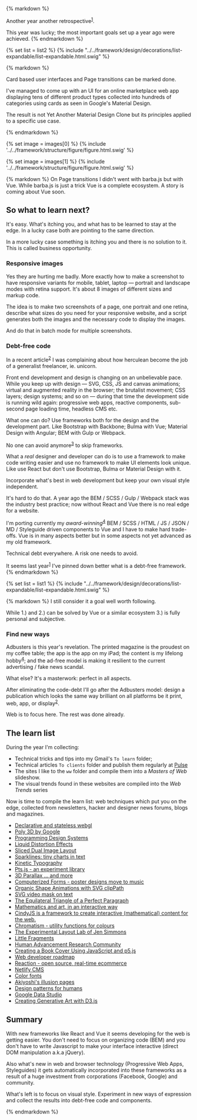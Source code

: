 {% markdown %}

Another year another retrospective<sup id="footnote--1">[1](#footnotes--1)</sup>.

This year was lucky; the most important goals set up a year ago were achieved.
{% endmarkdown %}

{% set list = list2 %}
{% include "../../framework/design/decorations/list-expandable/list-expandable.html.swig" %}

{% markdown %}

Card based user interfaces and Page transitions can be marked done.

I've managed to come up with an UI for an online marketplace web app displaying tens of different product types collected into hundreds of categories using cards as seen in Google's Material Design.

The result is not Yet Another Material Design Clone but its principles applied to a specific use case.

{% endmarkdown %}

{% set image = images[0] %}
{% include '../../framework/structure/figure/figure.html.swig' %}

{% set image = images[1] %}
{% include '../../framework/structure/figure/figure.html.swig' %}

{% markdown %}
On Page transitions I didn't went with barba.js but with Vue. While barba.js is just a trick Vue is a complete ecosystem. A story is coming about Vue soon.

## So what to learn next?

It's easy. What's itching you, and what has to be learned to stay at the edge. In a lucky case both are pointing to the same direction.

In a more lucky case something is itching you and there is no solution to it. This is called business opportunity.

### Responsive images

Yes they are hurting me badly. More exactly how to make a screenshot to have responsive variants for mobile, tablet, laptop &mdash; portrait and landscape modes with retina support. It's about 8 images of different sizes and markup code.

The idea is to make two screenshots of a page, one portrait and one retina, describe what sizes do you need for your responsive website, and a script generates both the images and the necessary code to display the images.

And do that in batch mode for multiple screenshots.

### Debt-free code

In a recent article<sup id="footnote--2">[2](#footnotes-2)</sup> I was complaining about how herculean become the job of a generalist freelancer, ie. unicorn.

Front end development and design is changing on an unbelievable pace. While you keep up with design &mdash; SVG, CSS, JS and canvas animations; virtual and augmented reality in the browser; the brutalist movement; CSS layers; design systems; and so on &mdash; during that time the development side is running wild again: progressive web apps, reactive components, sub-second page loading time, headless CMS etc.

What one can do? Use frameworks both for the design and the development part. Like Bootstrap with Backbone; Bulma with Vue; Material Design with Angular; BEM with Gulp or Webpack.

No one can avoid anymore<sup id="footnote--3">[3](#footnotes-3)</sup> to skip frameworks.

What a *real* designer and developer can do is to use a framework to make code writing easier and use no framework to make UI elements look unique. Like use React but don't use Bootstrap, Bulma or Material Design with it.

Incorporate what's best in web development but keep your own visual style independent.

It's hard to do that. A year ago the BEM / SCSS / Gulp / Webpack stack was the industry best practice; now without React and Vue there is no real edge for a website.

I'm porting currently my *award-winning*<sup id="footnote--4">[4](#footnotes-4)</sup> BEM / SCSS / HTML / JS / JSON / MD / Styleguide driven components to Vue and I have to make hard trade-offs. Vue is in many aspects better but in some aspects not yet advanced as my old framework.

Technical debt everywhere. A risk one needs to avoid.

It seems last year<sup id="footnote--1">[1](#footnotes-1)</sup> I've pinned down better what is a debt-free framework.
{% endmarkdown %}

{% set list = list1 %}
{% include "../../framework/design/decorations/list-expandable/list-expandable.html.swig" %}

{% markdown %}
I still consider it a goal well worth following.

While 1.) and 2.) can be solved by Vue or a similar ecosystem 3.) is fully personal and subjective.

### Find new ways

Adbusters is this year's revelation. The printed magazine is the proudest on my coffee table; the app is the app on my iPad; the content is my lifelong hobby<sup id="footnote--4">[4](#footnotes-4)</sup>; and the ad-free model is making it resilient to the current advertising / fake news scandal.

What else? It's a masterwork: perfect in all aspects.

After eliminating the code-debt I'll go after the Adbusters model: design a publication which looks the same way brilliant on all platforms be it print, web, app, or display<sup id="footnote--2">[2](#footnotes-2)</sup>.  

Web is to focus here. The rest was done already.

## The learn list

During the year I'm collecting:

* Technical tricks and tips into my Gmail's `To learn` folder;
* Technical articles `To clients` folder and publish them regularly at [Pulse](http://metamn.io/pulse/)
* The sites I like to the `ww` folder and compile them into a *Masters of Web* slideshow.
* The visual trends found in these websites are compiled into the *Web Trends* series

Now is time to compile the learn list: web techniques which put you on the edge, collected from newsletters, hacker and designer news forums, blogs and magazines.

- [Declarative and stateless webgl](http://regl.party/)
- [Poly 3D by Google](https://poly.google.com/)
- [Programming Design Systems](https://programmingdesignsystems.com/)
- [Liquid Distortion Effects ](https://tympanus.net/Development/LiquidDistortion/)
- [Sliced Dual Image Layout ](https://tympanus.net/Development/SlicedDualImageLayout/index3.html)
- [Sparklines: tiny charts in text](http://aftertheflood.co/projects/atf-spark)
- [Kinetic Typography](https://vimeo.com/230709753)
- [Pts.js - an experiment library](https://ptsjs.org/)
- [3D Parallax ... and more](http://yiwenl.github.io/Sketches/exps/30/)
- [Computerized Forms - poster designs move to music ](http://computerizedforms.com/)
- [Organic Shape Animations with SVG clipPath](https://tympanus.net/Development/OrganicShapeAnimations/)
- [SVG video mask on text](https://codepen.io/SimonEvans/pen/weoLLB)
- [The Equilateral Triangle of a Perfect Paragraph](https://css-tricks.com/equilateral-triangle-perfect-paragraph/)
- [Mathematics and art, in an interactive way](https://imaginary.org/program/surfer)
- [CindyJS is a framework to create interactive (mathematical) content for the web.](https://cindyjs.org/)
- [Chromatism - utility functions for colours](https://github.com/toish/chromatism/blob/master/README.md)
- [The Experimental Layout Lab
of Jen Simmons](http://labs.jensimmons.com/2016/)
- [Little Fragments](https://tympanus.net/Tutorials/LittleFragments/)
- [Human Advancement Research Community](https://harc.ycr.org/)
- [Creating a Book Cover Using JavaScript and p5.js](https://css-tricks.com/creating-book-cover-using-javascript-p5-js/)
- [Web developer roadmap](https://github.com/kamranahmedse/developer-roadmap/blob/master/README.md)
- [Reaction - open source, real-time ecommerce](https://reactioncommerce.com/)
- [Netlify CMS](https://www.netlifycms.org/)
- [Color fonts](https://www.colorfonts.wtf/)
- [Akiyoshi's illusion pages](http://www.ritsumei.ac.jp/~akitaoka/index-e.html)
- [Design patterns for humans](https://github.com/kamranahmedse/design-patterns-for-humans/blob/master/README.md)
- [Google Data Studio](https://www.google.com/analytics/data-studio/)
- [Creating Generative Art with D3.js](https://learningd3.com/blog/generative-art/)

## Summary

With new frameworks like React and Vue it seems developing for the web is getting easier. You don't need to focus on organizing code (BEM) and you don't have to write Javascript to make your interface interactive (direct DOM manipulation a.k.a jQuery).

Also what's new in web and browser technology (Progressive Web Apps, Styleguides) it gets automatically incorporated into these frameworks as a result of a huge investment from corporations (Facebook, Google) and community.

What's left is to focus on visual style. Experiment in new ways of expression and collect the results into debt-free code and components.

{% endmarkdown %}
